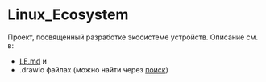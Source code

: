 # Linux_Ecosystem

Проект, посвященный разработке экосистеме устройств.
Описание см. в:
- [LE.md](https://github.com/AVAtarMod/Linux_Ecosystem/blob/master/LE.md) и 
- .drawio файлах (можно найти через [поиск](https://github.com/AVAtarMod/Linux_Ecosystem/find/master))
